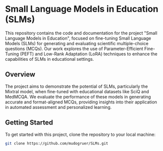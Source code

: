 # Small Language Models in Education (SLMs)

This repository contains the code and documentation for the project "Small Language Models in Education", focused on fine-tuning Small Language Models (SLMs) for generating and evaluating scientific multiple-choice questions (MCQs). Our work explores the use of Parameter-Efficient Fine-Tuning (PEFT) and Low-Rank Adaptation (LoRA) techniques to enhance the capabilities of SLMs in educational settings.

## Overview

The project aims to demonstrate the potential of SLMs, particularly the Mixtral model, when fine-tuned with educational datasets like SciQ and MedMCQA. We evaluate the performance of these models in generating accurate and format-aligned MCQs, providing insights into their application in automated assessment and personalized learning.

## Getting Started

To get started with this project, clone the repository to your local machine:

```bash
git clone https://github.com/mudogruer/SLMs.git
